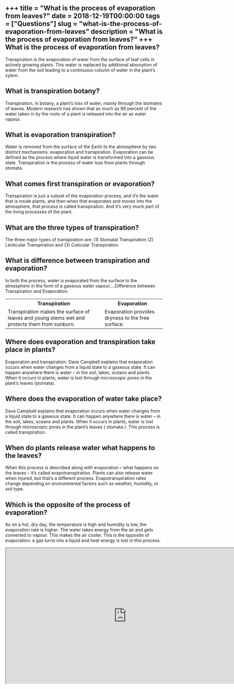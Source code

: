 +++
title = "What is the process of evaporation from leaves?"
date = 2018-12-19T00:00:00
tags = ["Questions"]
slug = "what-is-the-process-of-evaporation-from-leaves"
description = "What is the process of evaporation from leaves?"
+++
What is the process of evaporation from leaves?
-----------------------------------------------

Transpiration is the evaporation of water from the surface of leaf cells in actively growing plants. This water is replaced by additional absorption of water from the soil leading to a continuous column of water in the plant’s xylem.

What is transpiration botany?
-----------------------------

Transpiration, in botany, a plant’s loss of water, mainly through the stomates of leaves. Modern research has shown that as much as 99 percent of the water taken in by the roots of a plant is released into the air as water vapour.

What is evaporation transpiration?
----------------------------------

Water is removed from the surface of the Earth to the atmosphere by two distinct mechanisms: evaporation and transpiration. Evaporation can be defined as the process where liquid water is transformed into a gaseous state. Transpiration is the process of water loss from plants through stomata.

What comes first transpiration or evaporation?
----------------------------------------------

Transpiration is just a subset of the evaporation process, and it’s the water that is inside plants, and then when that evaporates and moves into the atmosphere, that process is called transpiration. And it’s very much part of the living processes of the plant.

What are the three types of transpiration?
------------------------------------------

The three major types of transpiration are: (1) Stomatal Transpiration (2) Lenticular Transpiration and (3) Cuticular Transpiration.

What is difference between transpiration and evaporation?
---------------------------------------------------------

In both the process, water is evaporated from the surface to the atmosphere in the form of a gaseous water vapour….Difference between Transpiration and Evaporation.

<table><tr><th>Transpiration</th><th>Evaporation</th></tr><tr><td>Transpiration makes the surface of leaves and young stems wet and protects them from sunburn.</td><td>Evaporation provides dryness to the free surface.</td></tr></table>

Where does evaporation and transpiration take place in plants?
--------------------------------------------------------------

Evaporation and transpiration. Dave Campbell explains that evaporation occurs when water changes from a liquid state to a gaseous state. It can happen anywhere there is water – in the soil, lakes, oceans and plants. When it occurs in plants, water is lost through microscopic pores in the plant’s leaves (stomata).

Where does the evaporation of water take place?
-----------------------------------------------

Dave Campbell explains that evaporation occurs when water changes from a liquid state to a gaseous state. It can happen anywhere there is water – in the soil, lakes, oceans and plants. When it occurs in plants, water is lost through microscopic pores in the plant’s leaves ( stomata ). This process is called transpiration.

When do plants release water what happens to the leaves?
--------------------------------------------------------

When this process is described along with evaporation – what happens on the leaves – it’s called evapotranspiration. Plants can also release water when injured, but that’s a different process. Evapotranspiration rates change depending on environmental factors such as weather, humidity, or soil type.

Which is the opposite of the process of evaporation?
----------------------------------------------------

As on a hot, dry day, the temperature is high and humidity is low, the evaporation rate is higher. The water takes energy from the air and gets converted to vapour. This makes the air cooler. This is the opposite of evaporation: a gas turns into a liquid and heat energy is lost in this process.

<iframe allow="accelerometer; autoplay; clipboard-write; encrypted-media; gyroscope; picture-in-picture" allowfullscreen="" class="__youtube_prefs__  epyt-is-override  no-lazyload" data-no-lazy="1" data-origheight="433" data-origwidth="770" data-skipgform_ajax_framebjll="" height="433" id="_ytid_20342" loading="lazy" src="https://www.youtube.com/embed/LFyUDUi5WQI?enablejsapi=1&autoplay=0&cc_load_policy=0&cc_lang_pref=&iv_load_policy=1&loop=0&modestbranding=0&rel=1&fs=1&playsinline=0&autohide=2&theme=dark&color=red&controls=1&" title="YouTube player" width="770"></iframe>